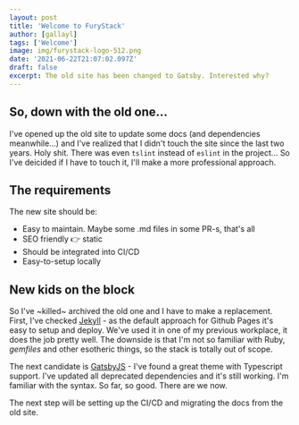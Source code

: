 ```yaml
---
layout: post
title: 'Welcome to FuryStack'
author: [gallayl]
tags: ['Welcome']
image: img/furystack-logo-512.png
date: '2021-06-22T21:07:02.097Z'
draft: false
excerpt: The old site has been changed to Gatsby. Interested why?
---
```


## So, down with the old one...

I've opened up the old site to update some docs (and dependencies meanwhile...) and I've realized that I didn't touch the site since the last two years. Holy shit. There was even `tslint` instead of `eslint` in the project... So I've deicided if I have to touch it, I'll make a more professional approach.

## The requirements

The new site should be:
 - Easy to maintain. Maybe some .md files in some PR-s, that's all
 - SEO friendly 👉 static
 - Should be integrated into CI/CD
 - Easy-to-setup locally

## New kids on the block

So I've ~killed~ archived the old one and I have to make a replacement.
First, I've checked [Jekyll](https://jekyllrb.com/) - as the default approach for Github Pages it's easy to setup and deploy. We've used it in one of my previous workplace, it does the job pretty well.
The downside is that I'm not so familiar with Ruby, *gemfiles* and other esotheric things, so the stack is totally out of scope.

The next candidate is [GatsbyJS](https://www.gatsbyjs.com/) - I've found a great theme with Typescript support. I've updated all deprecated dependencies and it's still working. I'm familiar with the syntax. So far, so good. There are we now.

The next step will be setting up the CI/CD and migrating the docs from the old site.